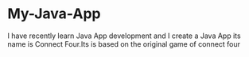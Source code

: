 # My-Java-App
I have recently learn Java App development and I create a Java App its name is Connect Four.Its is based on the original game of connect four 
